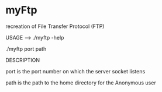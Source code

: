 # myFtp
recreation of File Transfer Protocol (FTP)

USAGE --> ./myftp -help

./myftp port path

DESCRIPTION

port  is the port number on which the server socket listens
    
path  is the path to the home directory for the Anonymous user
